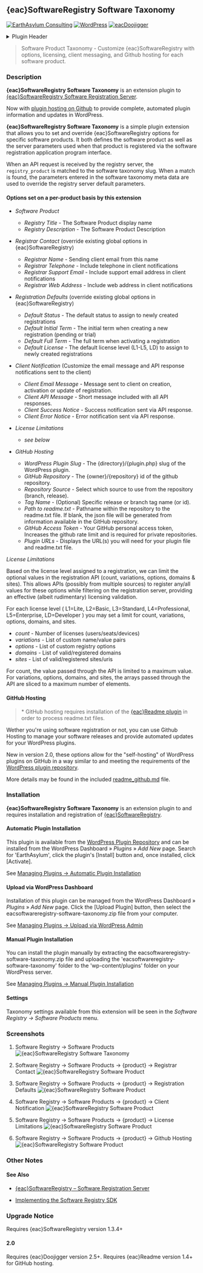 ## {eac}SoftwareRegistry Software Taxonomy  
[![EarthAsylum Consulting](https://img.shields.io/badge/EarthAsylum-Consulting-0?&labelColor=6e9882&color=707070)](https://earthasylum.com/)
[![WordPress](https://img.shields.io/badge/WordPress-Plugins-grey?logo=wordpress&labelColor=blue)](https://wordpress.org/plugins/search/EarthAsylum/)
[![eacDoojigger](https://img.shields.io/badge/Requires-%7Beac%7DDoojigger-da821d)](https://eacDoojigger.earthasylum.com/)

<details><summary>Plugin Header</summary>

Plugin URI:         https://swregistry.earthasylum.com/software-taxonomy/  
Author:             [EarthAsylum Consulting](https://www.earthasylum.com)  
Stable tag:         2.0.5  
Last Updated:       15-Apr-2024  
Requires at least:  5.5.0  
Tested up to:       6.5  
Requires PHP:       7.4  
Contributors:       [kevinburkholder](https://profiles.wordpress.org/kevinburkholder)  
License:            GPLv3 or later  
License URI:        https://www.gnu.org/licenses/gpl.html  
Tags:               software registration, software registry, software license, software product, github hosting, {eac}SoftwareRegistry  
WordPress URI:      https://wordpress.org/plugins/eacsoftwareregistry-software-taxonomy  
Github URI:         https://github.com/EarthAsylum/eacsoftwareregistry-software-taxonomy  

</details>

> Software Product Taxonomy - Customize {eac}SoftwareRegistry with options, licensing, client messaging, and Github hosting for each software product.

### Description

**{eac}SoftwareRegistry Software Taxonomy** is an extension plugin to [{eac}SoftwareRegistry Software Registration Server](https://swregistry.earthasylum.com/software-registration-server/).

Now with [plugin hosting on Github](https://swregistry.earthasylum.com/github-hosting/) to provide complete, automated plugin information and updates in WordPress.

**{eac}SoftwareRegistry Software Taxonomy** is a simple plugin extension that allows you to set and override {eac}SoftwareRegistry options for specific software products. It both defines the software product as well as the server parameters used when that product is registered via the software registration application program interface.

When an API request is received by the registry server, the `registry_product` is matched to the software taxonomy slug. When a match is found, the parameters entered in the software taxonomy meta data are used to override the registry server default parameters.

####  Options set on a per-product basis by this extension

+   _Software Product_
    +   _Registry Title_            - The Software Product display name
    +   _Registry Description_      - The Software Product Description

+   _Registrar Contact_ (override existing global options in {eac}SoftwareRegistry)
    +   _Registrar Name_            - Sending client email from this name
    +   _Registrar Telephone_       - Include telephone in client notifications
    +   _Registrar Support Email_   - Include support email address in client notifications
    +   _Registrar Web Address_     - Include web address in client notifications

+   _Registration Defaults_ (override existing global options in {eac}SoftwareRegistry)
    +   _Default Status_            - The default status to assign to newly created registrations
    +   _Default Initial Term_      - The initial term when creating a new registration (pending or trial)
    +   _Default Full Term_         - The full term when activating a registration
    +   _Default License_           - The default license level (L1-L5, LD) to assign to newly created registrations

+   _Client Notification_ (Customize the email message and API response notifications sent to the client)
    +   _Client Email Message_      - Message sent to client on creation, activation or update of registration.
    +   _Client API Message_        - Short message included with all API responses.
    +   _Client Success Notice_     - Success notification sent via API response.
    +   _Client Error Notice_       - Error notification sent via API response.

+   _License Limitations_
    +   _see below_

+   _GitHub Hosting_
    +   _WordPress Plugin Slug_     - The {directory}/{plugin.php} slug of the WordPress plugin.
    +   _GitHub Repository_         - The {owner}/{repository} id of the github repository.
    +   _Repository Source_         - Select which source to use from the repository (branch, release).
    +   _Tag Name_                  - (Optional) Specific release or branch tag name (or id).
    +   _Path to readme.txt_        - Pathname within the repository to the readme.txt file.
If blank, the json file will be generated from information available in the GitHub repository.
    +   _GitHub Access Token_       - Your GitHub personal access token, Increases the github rate limit and is required for private repositories.
    +   _Plugin URLs_               - Displays the URL(s) you will need for your plugin file and readme.txt file.

_License Limitations_

Based on the license level assigned to a registration, we can limit the optional values in the registration API (count, variations, options, domains & sites). This allows APIs (possibly from multiple sources) to register any/all values for these options while filtering on the registration server, providing an effective (albeit rudimentary) licensing validation.

For each license level ( L1=Lite, L2=Basic, L3=Standard, L4=Professional, L5=Enterprise, LD=Developer ) you may set a limit for count, variations, options, domains, and sites.

+   _count_        - Number of licenses (users/seats/devices)
+   _variations_   - List of custom name/value pairs
+   _options_      - List of custom registry options
+   _domains_      - List of valid/registered domains
+   _sites_        - List of valid/registered sites/uris

For count, the value passed through the API is limited to a maximum value.
For variations, options, domains, and sites, the arrays passed through the API are sliced to a maximum number of elements.

#### GitHub Hosting

>   \* GitHub hosting requires installation of the [{eac}Readme plugin](https://wordpress.org/plugins/eacreadme/) in order to process readme.txt files.

Wether you're using software registration or not, you can use Github Hosting to manage your software releases and provide automated updates for your WordPress plugins.

New in version 2.0, these options allow for the "self-hosting" of WordPress plugins on GitHub in a way similar to and meeting the requirements of the [WordPress plugin repository](https://wordpress.org/plugins/eacsoftwareregistry-software-taxonomy/).

More details may be found in the included [readme_github.md](https://swregistry.earthasylum.com/github-hosting/) file.


### Installation

**{eac}SoftwareRegistry Software Taxonomy** is an extension plugin to and requires installation and registration of [{eac}SoftwareRegistry](https://swregistry.earthasylum.com/).

#### Automatic Plugin Installation

This plugin is available from the [WordPress Plugin Repository](https://wordpress.org/plugins/search/earthasylum/) and can be installed from the WordPress Dashboard » *Plugins* » *Add New* page. Search for 'EarthAsylum', click the plugin's [Install] button and, once installed, click [Activate].

See [Managing Plugins -> Automatic Plugin Installation](https://wordpress.org/support/article/managing-plugins/#automatic-plugin-installation-1)

#### Upload via WordPress Dashboard

Installation of this plugin can be managed from the WordPress Dashboard » *Plugins* » *Add New* page. Click the [Upload Plugin] button, then select the eacsoftwareregistry-software-taxonomy.zip file from your computer.

See [Managing Plugins -> Upload via WordPress Admin](https://wordpress.org/support/article/managing-plugins/#upload-via-wordpress-admin)

#### Manual Plugin Installation

You can install the plugin manually by extracting the eacsoftwareregistry-software-taxonomy.zip file and uploading the 'eacsoftwareregistry-software-taxonomy' folder to the 'wp-content/plugins' folder on your WordPress server.

See [Managing Plugins -> Manual Plugin Installation](https://wordpress.org/support/article/managing-plugins/#manual-plugin-installation-1)

#### Settings

Taxonomy settings available from this extension will be seen in the *Software Registry → Software Products* menu.


### Screenshots

1. Software Registry → Software Products
![{eac}SoftwareRegistry Software Taxonomy](https://ps.w.org/eacsoftwareregistry-software-taxonomy/assets/screenshot-1.png)

2. Software Registry → Software Products → {product} → Registrar Contact
![{eac}SoftwareRegistry Software Product](https://ps.w.org/eacsoftwareregistry-software-taxonomy/assets/screenshot-2.png)

3. Software Registry → Software Products → {product} → Registration Defaults
![{eac}SoftwareRegistry Software Product](https://ps.w.org/eacsoftwareregistry-software-taxonomy/assets/screenshot-3.png)

4. Software Registry → Software Products → {product} → Client Notification
![{eac}SoftwareRegistry Software Product](https://ps.w.org/eacsoftwareregistry-software-taxonomy/assets/screenshot-4.png)

5. Software Registry → Software Products → {product} → License Limitations
![{eac}SoftwareRegistry Software Product](https://ps.w.org/eacsoftwareregistry-software-taxonomy/assets/screenshot-5.png)

6. Software Registry → Software Products → {product} → Github Hosting
![{eac}SoftwareRegistry Software Product](https://ps.w.org/eacsoftwareregistry-software-taxonomy/assets/screenshot-6.png)


### Other Notes

#### See Also

+   [{eac}SoftwareRegistry – Software Registration Server](https://swregistry.earthasylum.com/software-registration-server/)

+   [Implementing the Software Registry SDK](https://swregistry.earthasylum.com/software-registry-sdk/)


### Upgrade Notice

Requires {eac}SoftwareRegistry version 1.3.4+

#### 2.0

Requires {eac}Doojigger version 2.5+.
Requires {eac}Readme version 1.4+ for GitHub hosting.


